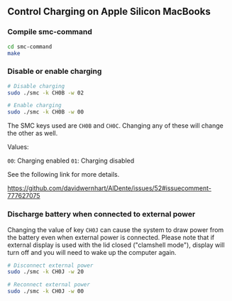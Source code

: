 ## Control Charging on Apple Silicon MacBooks

### Compile smc-command

```sh
cd smc-command
make
```

### Disable or enable charging

```sh
# Disable charging
sudo ./smc -k CH0B -w 02

# Enable charging
sudo ./smc -k CH0B -w 00
```

The SMC keys used are `CH0B` and `CH0C`.
Changing any of these will change the other as well.

Values:

`00`: Charging enabled
`01`: Charging disabled

See the following link for more details.

https://github.com/davidwernhart/AlDente/issues/52#issuecomment-777627075

### Discharge battery when connected to external power

Changing the value of key `CH0J` can cause the system to draw power from the
battery even when external power is connected. Please note that if external
display is used with the lid closed ("clamshell mode"), display will turn off
and you will need to wake up the computer again.

```sh
# Disconnect external power
sudo ./smc -k CH0J -w 20

# Reconnect external power
sudo ./smc -k CH0J -w 00
```
